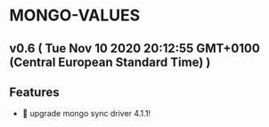 # MONGO-VALUES
## v0.6  ( Tue Nov 10 2020 20:12:55 GMT+0100 (Central European Standard Time) )


## Features
  - 🎸 upgrade mongo sync driver 4.1.1!




